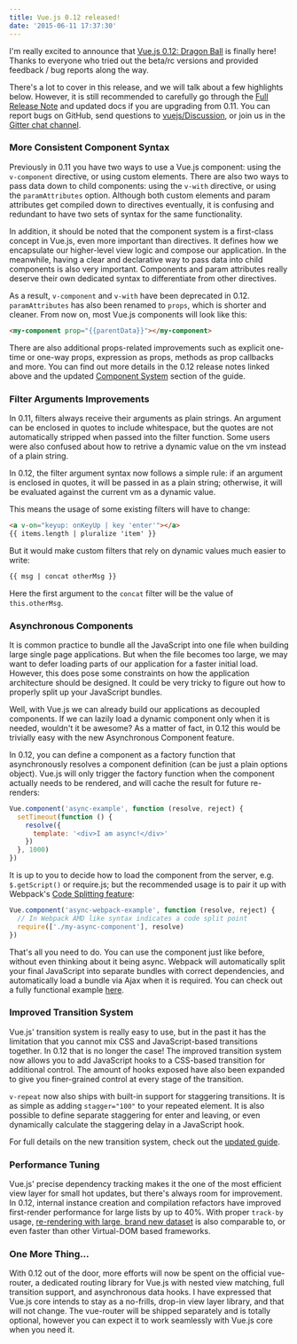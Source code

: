 ```yaml
---
title: Vue.js 0.12 released!
date: '2015-06-11 17:37:30'
---
```

I'm really excited to announce that [Vue.js 0.12: Dragon Ball](https://github.com/yyx990803/vue/releases/tag/0.12.0) is finally here! Thanks to everyone who tried out the beta/rc versions and provided feedback / bug reports along the way.

There's a lot to cover in this release, and we will talk about a few highlights below. However, it is still recommended to carefully go through the [Full Release Note](https://github.com/yyx990803/vue/releases/tag/0.12.0) and updated docs if you are upgrading from 0.11. You can report bugs on GitHub, send questions to [vuejs/Discussion](https://github.com/vuejs/Discussion/issues), or join us in the [Gitter chat channel](https://gitter.im/yyx990803/vue).

<!-- more -->

### More Consistent Component Syntax

Previously in 0.11 you have two ways to use a Vue.js component: using the `v-component` directive, or using custom elements. There are also two ways to pass data down to child components: using the `v-with` directive, or using the `paramAttributes` option. Although both custom elements and param attributes get compiled down to directives eventually, it is confusing and redundant to have two sets of syntax for the same functionality.

In addition, it should be noted that the component system is a first-class concept in Vue.js, even more important than directives. It defines how we encapsulate our higher-level view logic and compose our application. In the meanwhile, having a clear and declarative way to pass data into child components is also very important. Components and param attributes really deserve their own dedicated syntax to differentiate from other directives.

As a result, `v-component` and `v-with` have been deprecated in 0.12. `paramAttributes` has also been renamed to `props`, which is shorter and cleaner. From now on, most Vue.js components will look like this:

```html
<my-component prop="{{parentData}}"></my-component>
```

There are also additional props-related improvements such as explicit one-time or one-way props, expression as props, methods as prop callbacks and more. You can find out more details in the 0.12 release notes linked above and the updated [Component System](/guide/components.html) section of the guide.

### Filter Arguments Improvements

In 0.11, filters always receive their arguments as plain strings. An argument can be enclosed in quotes to include whitespace, but the quotes are not automatically stripped when passed into the filter function. Some users were also confused about how to retrive a dynamic value on the vm instead of a plain string.

In 0.12, the filter argument syntax now follows a simple rule: if an argument is enclosed in quotes, it will be passed in as a plain string; otherwise, it will be evaluated against the current vm as a dynamic value.

This means the usage of some existing filters will have to change:

```html
<a v-on="keyup: onKeyUp | key 'enter'"></a>
{{ items.length | pluralize 'item' }}
```

But it would make custom filters that rely on dynamic values much easier to write:

```html
{{ msg | concat otherMsg }}
```

Here the first argument to the `concat` filter will be the value of `this.otherMsg`.

### Asynchronous Components

It is common practice to bundle all the JavaScript into one file when building large single page applications. But when the file becomes too large, we may want to defer loading parts of our application for a faster initial load. However, this does pose some constraints on how the application architecture should be designed. It could be very tricky to figure out how to properly split up your JavaScript bundles.

Well, with Vue.js we can already build our applications as decoupled components. If we can lazily load a dynamic component only when it is needed, wouldn't it be awesome? As a matter of fact, in 0.12 this would be trivially easy with the new Asynchronous Component feature.

In 0.12, you can define a component as a factory function that asynchronously resolves a component definition (can be just a plain options object). Vue.js will only trigger the factory function when the component actually needs to be rendered, and will cache the result for future re-renders:

```js
Vue.component('async-example', function (resolve, reject) {
  setTimeout(function () {
    resolve({
      template: '<div>I am async!</div>'
    })
  }, 1000)
})
```

It is up to you to decide how to load the component from the server, e.g. `$.getScript()` or require.js; but the recommended usage is to pair it up with Webpack's [Code Splitting feature](http://webpack.github.io/docs/code-splitting.html):

```js
Vue.component('async-webpack-example', function (resolve, reject) {
  // In Webpack AMD like syntax indicates a code split point
  require(['./my-async-component'], resolve)
})
```

That's all you need to do. You can use the component just like before, without even thinking about it being async. Webpack will automatically split your final JavaScript into separate bundles with correct dependencies, and automatically load a bundle via Ajax when it is required. You can check out a fully functional example [here](https://github.com/vuejs/vue-webpack-example).

### Improved Transition System

Vue.js' transition system is really easy to use, but in the past it has the limitation that you cannot mix CSS and JavaScript-based transitions together. In 0.12 that is no longer the case! The improved transition system now allows you to add JavaScript hooks to a CSS-based transition for additional control. The amount of hooks exposed have also been expanded to give you finer-grained control at every stage of the transition.

`v-repeat` now also ships with built-in support for staggering transitions. It is as simple as adding `stagger="100"` to your repeated element. It is also possible to define separate staggering for enter and leaving, or even dynamically calculate the staggering delay in a JavaScript hook.

For full details on the new transition system, check out the [updated guide](/guide/transitions.html).

### Performance Tuning

Vue.js' precise dependency tracking makes it the one of the most efficient view layer for small hot updates, but there's always room for improvement. In 0.12, internal instance creation and compilation refactors have improved first-render performance for large lists by up to 40%. With proper `track-by` usage, [re-rendering with large, brand new dataset](http://vuejs.github.io/js-repaint-perfs/vue/) is also comparable to, or even faster than other Virtual-DOM based frameworks.

### One More Thing...

With 0.12 out of the door, more efforts will now be spent on the official vue-router, a dedicated routing library for Vue.js with nested view matching, full transition support, and asynchronous data hooks. I have expressed that Vue.js core intends to stay as a no-frills, drop-in view layer library, and that will not change. The vue-router will be shipped separately and is totally optional, however you can expect it to work seamlessly with Vue.js core when you need it.